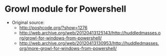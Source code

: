 # Growl module for Powershell

- Original source: 
    - <http://poshcode.org/?show=1276>
    - <http://web.archive.org/web/20120413125143/http://huddledmasses.org/growl-for-windows-from-powershell/>
    - <http://web.archive.org/web/20120413130953/http://huddledmasses.org/more-growl-for-windows-from-powershell/>
